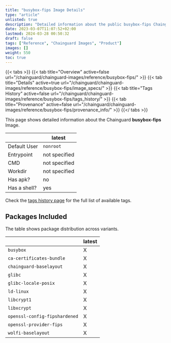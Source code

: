 ```yaml
---
title: "busybox-fips Image Details"
type: "article"
unlisted: true
description: "Detailed information about the public busybox-fips Chainguard Image."
date: 2023-03-07T11:07:52+02:00
lastmod: 2024-03-28 00:50:32
draft: false
tags: ["Reference", "Chainguard Images", "Product"]
images: []
weight: 550
toc: true
---
```


{{< tabs >}}
{{< tab title="Overview" active=false url="/chainguard/chainguard-images/reference/busybox-fips/" >}}
{{< tab title="Details" active=true url="/chainguard/chainguard-images/reference/busybox-fips/image_specs/" >}}
{{< tab title="Tags History" active=false url="/chainguard/chainguard-images/reference/busybox-fips/tags_history/" >}}
{{< tab title="Provenance" active=false url="/chainguard/chainguard-images/reference/busybox-fips/provenance_info/" >}}
{{</ tabs >}}

This page shows detailed information about the Chainguard **busybox-fips** Image.

|              | latest        |
|--------------|---------------|
| Default User | `nonroot`     |
| Entrypoint   | not specified |
| CMD          | not specified |
| Workdir      | not specified |
| Has apk?     | no            |
| Has a shell? | yes           |

Check the [tags history page](/chainguard/chainguard-images/reference/busybox-fips/tags_history/) for the full list of available tags.

## Packages Included
The table shows package distribution across variants.

|                               | latest |
|-------------------------------|--------|
| `busybox`                     | X      |
| `ca-certificates-bundle`      | X      |
| `chainguard-baselayout`       | X      |
| `glibc`                       | X      |
| `glibc-locale-posix`          | X      |
| `ld-linux`                    | X      |
| `libcrypt1`                   | X      |
| `libxcrypt`                   | X      |
| `openssl-config-fipshardened` | X      |
| `openssl-provider-fips`       | X      |
| `wolfi-baselayout`            | X      |

